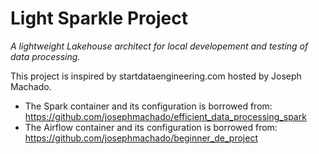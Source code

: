 # Light Sparkle Project
*A lightweight Lakehouse architect for local developement and testing of data processing.*

This project is inspired by startdataengineering.com hosted by Joseph Machado.
- The Spark container and its configuration is borrowed from:
https://github.com/josephmachado/efficient_data_processing_spark
- The Airflow container and its configuration is borrowed from:
https://github.com/josephmachado/beginner_de_project 
